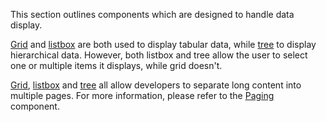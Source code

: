

This section outlines components which are designed to handle data
display.

[Grid](ZK_Component_Reference/Data/Grid) and
[listbox](ZK_Component_Reference/Data/Listbox) are both used
to display tabular data, while
[tree](ZK_Component_Reference/Data/Tree) to display
hierarchical data. However, both listbox and tree allow the user to
select one or multiple items it displays, while grid doesn't.

[Grid](ZK_Component_Reference/Data/Grid),
[listbox](ZK_Component_Reference/Data/Listbox) and
[tree](ZK_Component_Reference/Data/Tree) all allow developers
to separate long content into multiple pages. For more information,
please refer to the
[Paging](ZK_Component_Reference/Supplementary/Paging)
component.




